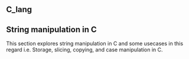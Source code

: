 ## C_lang

## String manipulation in C

This section explores string manipulation in C and some usecases in this regard i.e. Storage, slicing, copying, and case manipulation in C.
